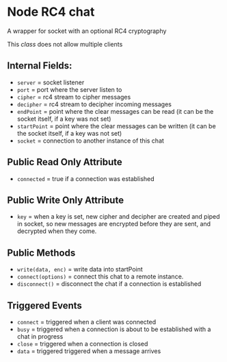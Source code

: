# Node RC4 chat

A wrapper for socket with an optional RC4 cryptography

This _class_ does not allow multiple clients

## Internal Fields:
* `server` = socket listener
* `port` = port where the server listen to
* `cipher` = rc4 stream to cipher messages
* `decipher` = rc4 stream to decipher incoming messages
* `endPoint` = point where the clear messages can be read (it can be the socket itself, if a key was not set)
* `startPoint` = point where the clear messages can be written (it can be the socket itself, if a key was not set)
* `socket` = connection to another instance of this chat

## Public Read Only Attribute
* `connected` = true if a connection was established

## Public Write Only Attribute
* `key` = when a key is set, new cipher and decipher are created and piped in socket, so new messages are encrypted 
          before they are sent, and decrypted when they come.

## Public Methods
* `write(data, enc)` = write data into startPoint
* `connect(options)` = connect this chat to a remote instance.
* `disconnect()` = disconnect the chat if a connection is established

## Triggered Events
* `connect` = triggered when a client was connected
* `busy` = triggered when a connection is about to be established with a chat in progress
* `close` = triggered when a connection is closed
* `data` = triggered triggered when a message arrives